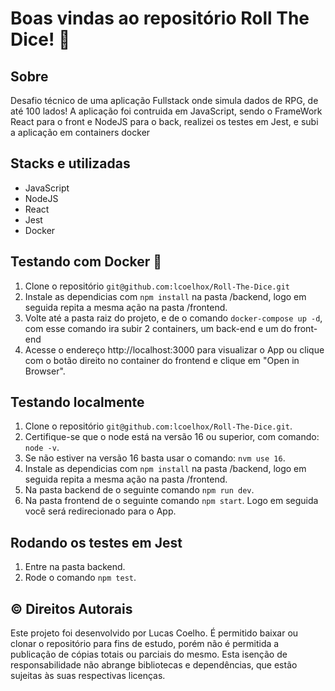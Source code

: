 # Boas vindas ao repositório Roll The Dice! :game_die:

## Sobre
Desafio técnico de uma aplicação Fullstack onde simula dados de RPG, de até 100 lados!
A aplicação foi contruida em JavaScript, sendo o FrameWork React para o front e NodeJS para o back, realizei os testes em Jest, e subi a aplicação em containers docker

## Stacks e utilizadas
- JavaScript
- NodeJS
- React
- Jest
- Docker

## Testando com Docker :whale2:
1. Clone o repositório `git@github.com:lcoelhox/Roll-The-Dice.git`
2. Instale as dependicias com `npm install` na pasta /backend, logo em seguida repita a mesma ação na pasta /frontend.
3. Volte até a pasta raiz do projeto, e de o comando `docker-compose up -d`, com esse comando ira subir 2 containers, um back-end e um do front-end
4. Acesse o endereço http://localhost:3000 para visualizar o App ou clique com o botão direito no container do frontend e clique em "Open in Browser".

## Testando localmente
1. Clone o repositório `git@github.com:lcoelhox/Roll-The-Dice.git`.
2. Certifique-se que o node está na versão 16 ou superior, com comando: `node -v`.
3. Se não estiver na versão 16 basta usar o comando: `nvm use 16`.
4. Instale as dependicias com `npm install` na pasta /backend, logo em seguida repita a mesma ação na pasta /frontend.
5. Na pasta backend de o seguinte comando `npm run dev`.
6. Na pasta frontend de o seguinte comando `npm start`. Logo em seguida você será redirecionado para o App.

## Rodando os testes em Jest
1. Entre na pasta backend.
2. Rode o comando `npm test`.

## :copyright: Direitos Autorais
Este projeto foi desenvolvido por Lucas Coelho. É permitido baixar ou clonar o repositório para fins de estudo, porém não é permitida a publicação de cópias totais ou parciais do mesmo. Esta isenção de responsabilidade não abrange bibliotecas e dependências, que estão sujeitas às suas respectivas licenças.
